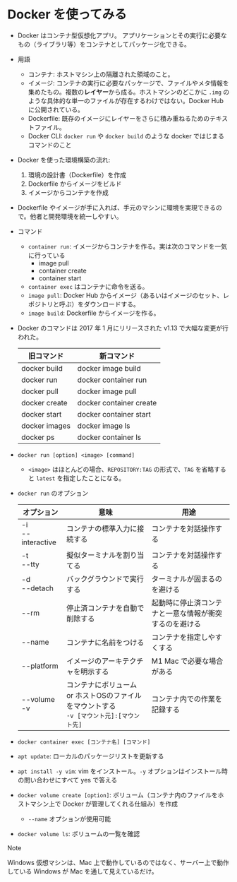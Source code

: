 # Docker を使ってみる
- Docker はコンテナ型仮想化アプリ。 アプリケーションとその実行に必要なもの（ライブラリ等）をコンテナとしてパッケージ化できる。
- 用語
  - コンテナ: ホストマシン上の隔離された領域のこと。
  - イメージ: コンテナの実行に必要なパッケージで、ファイルやメタ情報を集めたもの。複数の**レイヤー**から成る。ホストマシンのどこかに `.img` のような具体的な単一のファイルが存在するわけではない。Docker Hub に公開されている。
  - Dockerfile: 既存のイメージにレイヤーをさらに積み重ねるためのテキストファイル。
  - Docker CLI: `docker run` や `docker build` のような docker ではじまるコマンドのこと
- Docker を使った環境構築の流れ: 
  1. 環境の設計書（Dockerfile）を作成
  2. Dockerfile からイメージをビルド
  3. イメージからコンテナを作成
- Dockerfile やイメージが手に入れば、手元のマシンに環境を実現できるので。他者と開発環境を統一しやすい。
- コマンド
  - `container run`: イメージからコンテナを作る。実は次のコマンドを一気に行っている
    - image pull
    - container create
    - container start
  - `container exec` はコンテナに命令を送る。
  - `image pull`: Docker Hub からイメージ（あるいはイメージのセット、レポジトリと呼ぶ）をダウンロードする。
  - `image build`: Dockerfile からイメージを作る。
- Docker のコマンドは 2017 年 1 月にリリースされた v1.13 で大幅な変更が行われた。
    
    | 旧コマンド | 新コマンド |
    | ---- | ---- |
    | docker build | docker image build|
    | docker run | docker container run|
    | docker pull |	docker image pull |
    | docker create | docker container create |
    | docker start | docker container start |
    | docker images | docker image ls |
    | docker ps	| docker container ls |
- `docker run [option] <image> [command]`
  - `<image>` はほとんどの場合、`REPOSITORY:TAG` の形式で、`TAG` を省略すると `latest` を指定したことになる。
- `docker run` のオプション

    | オプション | 意味 | 用途 |
    | ----- | ----- | ----- | 
    | -i <br> --interactive | コンテナの標準入力に接続する | コンテナを対話操作する |
    | -t <br> --tty | 擬似ターミナルを割り当てる |	コンテナを対話操作する |
    | -d <br> --detach | バックグラウンドで実行する	| ターミナルが固まるのを避ける |
    | --rm | 停止済コンテナを自動で削除する | 起動時に停止済コンテナと一意な情報が衝突するのを避ける |
    | --name | コンテナに名前をつける |	コンテナを指定しやすくする |
    | --platform | イメージのアーキテクチャを明示する | M1 Mac で必要な場合がある|
    | --volume <br> -v | コンテナにボリューム or ホストOSのファイルをマウントする <br> `-v [マウント元]:[マウント先]`　 | コンテナ内での作業を記録する |
- `docker container exec [コンテナ名] [コマンド]`
- `apt update`: ローカルのパッケージリストを更新する
- `apt install -y vim`: vim をインストール。`-y` オプションはインストール時の問い合わせにすべて yes で答える
- `docker volume create [option]`: ボリューム（コンテナ内のファイルをホストマシン上で Docker が管理してくれる仕組み）を作成
  - `--name` オプションが使用可能
- `docker volume ls`: ボリュームの一覧を確認



> [!NOTE]
> Windows 仮想マシンは、Mac 上で動作しているのではなく、サーバー上で動作している Windows が Mac を通して見えているだけ。